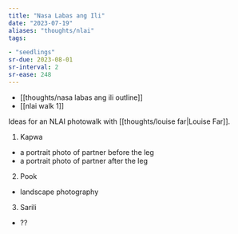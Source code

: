 ```yaml
---
title: "Nasa Labas ang Ili"
date: "2023-07-19"
aliases: "thoughts/nlai"
tags:

- "seedlings"
sr-due: 2023-08-01
sr-interval: 2
sr-ease: 248
---
```

- [[thoughts/nasa labas ang ili outline]]
- [[nlai walk 1]]

Ideas for an NLAI photowalk with [[thoughts/louise far|Louise Far]].

1. Kapwa
- a portrait photo of partner before the leg
- a portrait photo of partner after the leg

2. Pook
- landscape photography

3. Sarili
- ??


